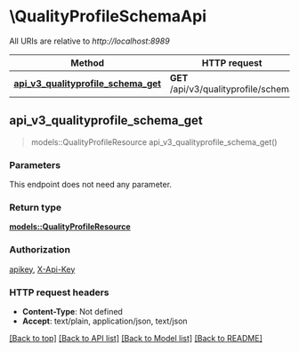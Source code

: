 # \QualityProfileSchemaApi

All URIs are relative to *http://localhost:8989*

Method | HTTP request | Description
------------- | ------------- | -------------
[**api_v3_qualityprofile_schema_get**](QualityProfileSchemaApi.md#api_v3_qualityprofile_schema_get) | **GET** /api/v3/qualityprofile/schema | 



## api_v3_qualityprofile_schema_get

> models::QualityProfileResource api_v3_qualityprofile_schema_get()


### Parameters

This endpoint does not need any parameter.

### Return type

[**models::QualityProfileResource**](QualityProfileResource.md)

### Authorization

[apikey](../README.md#apikey), [X-Api-Key](../README.md#X-Api-Key)

### HTTP request headers

- **Content-Type**: Not defined
- **Accept**: text/plain, application/json, text/json

[[Back to top]](#) [[Back to API list]](../README.md#documentation-for-api-endpoints) [[Back to Model list]](../README.md#documentation-for-models) [[Back to README]](../README.md)

